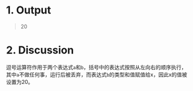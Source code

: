 # 1. Output
> 20

# 2. Discussion
逗号运算符作用于两个表达式`a`和`b`，括号中的表达式按照从左向右的顺序执行，其中`a`不做任何事，运行后被丢弃，而表达式`b`的类型和值赋值给x，因此x的值被设置为20。